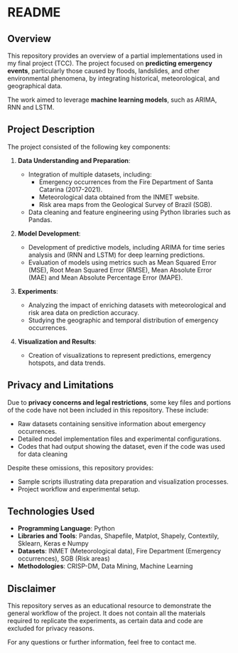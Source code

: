 # README

## Overview
This repository provides an overview of a partial implementations used in my final project (TCC). The project focused on **predicting emergency events**, particularly those caused by floods, landslides, and other environmental phenomena, by integrating historical, meteorological, and geographical data.

The work aimed to leverage **machine learning models**, such as ARIMA, RNN and LSTM.

## Project Description
The project consisted of the following key components:

1. **Data Understanding and Preparation**:
   - Integration of multiple datasets, including:
     - Emergency occurrences from the Fire Department of Santa Catarina (2017-2021).
     - Meteorological data obtained from the INMET website.
     - Risk area maps from the Geological Survey of Brazil (SGB).
   - Data cleaning and feature engineering using Python libraries such as Pandas.

2. **Model Development**:
   - Development of predictive models, including ARIMA for time series analysis and (RNN and LSTM) for deep learning predictions.
   - Evaluation of models using metrics such as Mean Squared Error (MSE), Root Mean Squared Error (RMSE), Mean Absolute Error (MAE) and Mean Absolute Percentage Error (MAPE).

3. **Experiments**:
   - Analyzing the impact of enriching datasets with meteorological and risk area data on prediction accuracy.
   - Studying the geographic and temporal distribution of emergency occurrences.

4. **Visualization and Results**:
   - Creation of visualizations to represent predictions, emergency hotspots, and data trends.

## Privacy and Limitations
Due to **privacy concerns and legal restrictions**, some key files and portions of the code have not been included in this repository. These include:
- Raw datasets containing sensitive information about emergency occurrences.
- Detailed model implementation files and experimental configurations.
- Codes that had output showing the dataset, even if the code was used for data cleaning

Despite these omissions, this repository provides:
- Sample scripts illustrating data preparation and visualization processes.
- Project workflow and experimental setup.

## Technologies Used
- **Programming Language**: Python
- **Libraries and Tools**: Pandas, Shapefile, Matplot, Shapely, Contextily, Sklearn, Keras e Numpy
- **Datasets**: INMET (Meteorological data), Fire Department (Emergency occurrences), SGB (Risk areas)
- **Methodologies**: CRISP-DM, Data Mining, Machine Learning

## Disclaimer
This repository serves as an educational resource to demonstrate the general workflow of the project. It does not contain all the materials required to replicate the experiments, as certain data and code are excluded for privacy reasons.

For any questions or further information, feel free to contact me.

